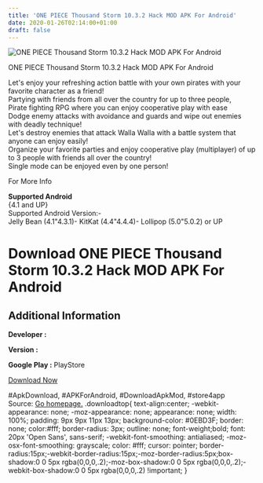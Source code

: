 ```yaml
---
title: 'ONE PIECE Thousand Storm 10.3.2 Hack MOD APK For Android'
date: 2020-01-26T02:14:00+01:00
draft: false
---
```


![ONE PIECE Thousand Storm 10.3.2 Hack MOD APK For Android](https://i0.wp.com/apkhome.net/wp-content/uploads/2017/06/ONE-PIECE-Thousand-Storm-10.3.2.png "ONE PIECE Thousand Storm 10.3.2 Hack MOD APK For Android")

  

ONE PIECE Thousand Storm 10.3.2 Hack MOD APK For Android

Let's enjoy your refreshing action battle with your own pirates with your favorite character as a friend!  
Partying with friends from all over the country for up to three people,  
Pirate fighting RPG where you can enjoy cooperative play with ease  
Dodge enemy attacks with avoidance and guards and wipe out enemies with deadly technique!  
Let's destroy enemies that attack Walla Walla with a battle system that anyone can enjoy easily!  
Organize your favorite parties and enjoy cooperative play (multiplayer) of up to 3 people with friends all over the country!  
Single mode can be enjoyed even by one person!

For More Info

**Supported Android**  
{4.1 and UP}  
Supported Android Version:-  
Jelly Bean (4.1"4.3.1)- KitKat (4.4"4.4.4)- Lollipop (5.0"5.0.2) or UP

Download ONE PIECE Thousand Storm 10.3.2 Hack MOD APK For Android
=================================================================

Additional Information
----------------------

**Developer :**

**Version :**

**Google Play :** PlayStore

  

[Download Now](https://store4app.co/post/one-piece-thousand-storm-10-3-2-hack-mod-apk-for-android_1573671671)

  
#ApkDownload, #APKForAndroid, #DownloadApkMod, #store4app  
Source: [Go homepage.](https://store4app.co/post/one-piece-thousand-storm-10-3-2-hack-mod-apk-for-android_1573671671) .downloadtop{ text-align:center; -webkit-appearance: none; -moz-appearance: none; appearance: none; width: 100%; padding: 9px 9px 11px 13px; background-color: #0EBD3F; border: none; color:#fff; border-radius: 3px; outline: none; font-weight;bold; font: 20px 'Open Sans', sans-serif; -webkit-font-smoothing: antialiased; -moz-osx-font-smoothing: grayscale; color: #fff; cursor: pointer; border-radius:15px;-webkit-border-radius:15px;-moz-border-radius:5px;box-shadow:0 0 5px rgba(0,0,0,.2);-moz-box-shadow:0 0 5px rgba(0,0,0,.2);-webkit-box-shadow:0 0 5px rgba(0,0,0,.2) !important; }